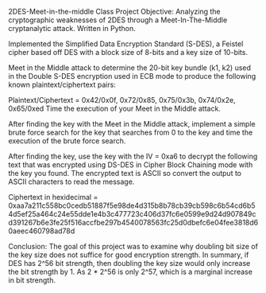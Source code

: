 2DES-Meet-in-the-middle Class Project
Objective: Analyzing the cryptographic weaknesses of 2DES through a Meet-In-The-Middle cryptanalytic attack. Written in Python.

Implemented the Simplified Data Encryption Standard (S-DES), a Feistel cipher based off DES with a block size of 8-bits and a key size of 10-bits.

Meet in the Middle attack to determine the 20-bit key bundle (k1, k2) used in the Double S-DES encryption used in ECB mode to produce the following known plaintext/ciphertext pairs:


Plaintext/Ciphertext = 0x42/0x0f, 0x72/0x85, 0x75/0x3b, 0x74/0x2e, 0x65/0xed
Time the execution of your Meet in the Middle attack.


After finding the key with the Meet in the Middle attack, implement a simple brute force search for the key that searches from 0 to the key and time the execution of the brute force search.


After finding the key, use the key with the IV = 0xa6 to decrypt the following text that was encrypted using DS-DES in Cipher Block Chaining mode with the key you found. The encrypted text is ASCII so convert the output to ASCII characters to read the message.


Ciphertext in hexidecimal = 0xaa7a211c558bc0cedb51887f5e98de4d315b8b78cb39cb598c6b54cd6b54d5ef25a464c24e55dde1e4b3c477723c406d37fc6e0599e9d24d907849cd391267b6e3fe25f516accfbe297b4540078563fc25d0dbefc6e04fee3818d60aeec460798ad78d



Conclusion: The goal of this project was to examine why doubling bit size of the key size does not suffice for good encryption strength. 
In summary, if DES has 2^56 bit strength, then doubling the key size would only increase the bit strength by 1. 
As 2 * 2^56 is only 2^57, which is a marginal increase in bit strength.
